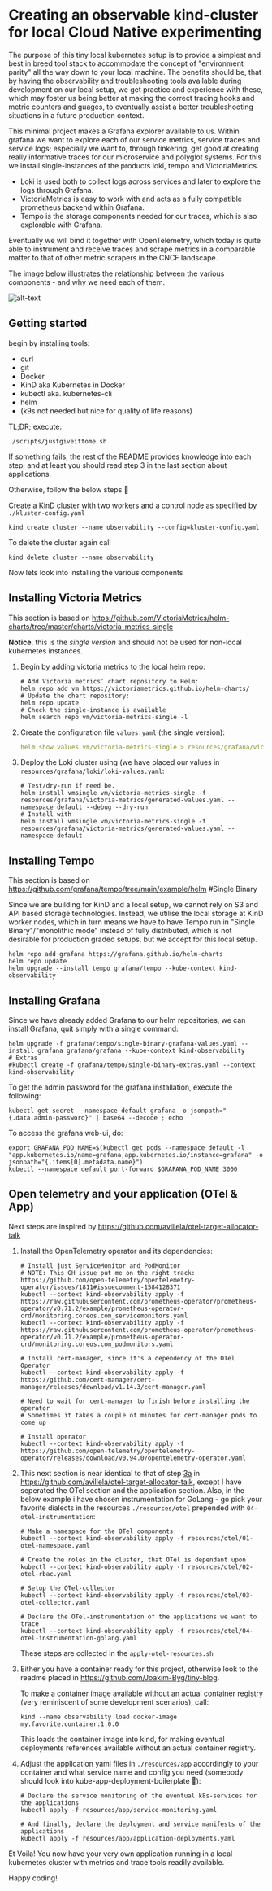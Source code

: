 # Creating an observable kind-cluster for local Cloud Native experimenting
The purpose of this tiny local kubernetes setup is to provide a simplest and best in breed tool stack to accommodate
the concept of "environment parity" all the way down to your local machine. The benefits should be, that by having the 
observability and troubleshooting tools available during development on our local setup, we get practice and experience 
with these, which may foster us being better at making the correct tracing hooks and metric counters and guages, to 
eventually assist a better troubleshooting situations in a future production context.

This minimal project makes a Grafana explorer available to us. Within grafana we want to explore each of our service 
metrics, service traces and service logs; especially we want to, through tinkering, get good at creating really 
informative traces for our microservice and polyglot systems.
For this we install single-instances of the products loki, tempo and VictoriaMetrics.
- Loki is used both to collect logs across services and later to explore the logs through Grafana. 
- VictoriaMetrics is easy to work with and acts as a fully compatible prometheus backend within Grafana.
- Tempo is the storage components needed for our traces, which is also explorable with Grafana.

Eventually we will bind it together with OpenTelemetry, which today is quite able to instrument and receive traces and 
scrape metrics in a comparable matter to that of other metric scrapers in the CNCF landscape.

The image below illustrates the relationship between the various components - and why we need each of them.

![alt-text](./tiny-kube.png)

## Getting started

begin by installing tools:
* curl
* git
* Docker
* KinD aka Kubernetes in Docker
* kubectl aka. kubernetes-cli
* helm
* (k9s not needed but nice for quality of life reasons)

TL;DR; execute:
```shell
./scripts/justgiveittome.sh
```
If something fails, the rest of the README provides knowledge into each step; and at least you should read step 3 in the
last section about applications.

Otherwise, follow the below steps 🙂

Create a KinD cluster with two workers and a control node as specified by `./kluster-config.yaml`
```shell
kind create cluster --name observability --config=kluster-config.yaml
```
To delete the cluster again call
```shell
kind delete cluster --name observability
```

Now lets look into installing the various components

## Installing Victoria Metrics
This section is based on https://github.com/VictoriaMetrics/helm-charts/tree/master/charts/victoria-metrics-single

__**Notice**__, this is the _single version_ and should not be used for non-local kubernetes instances.
1. Begin by adding victoria metrics to the local helm repo:
   ```shell
   # Add Victoria metrics’ chart repository to Helm:
   helm repo add vm https://victoriametrics.github.io/helm-charts/
   # Update the chart repository:
   helm repo update
   # Check the single-instance is available
   helm search repo vm/victoria-metrics-single -l
   ```
2. Create the configuration file `values.yaml` (the single version):
   ```yaml
   helm show values vm/victoria-metrics-single > resources/grafana/victoria-metrics/generated-values.yaml
   ```
3. Deploy the Loki cluster using (we have placed our values in `resources/grafana/loki/loki-values.yaml`:
   ```shell
   # Test/dry-run if need be.
   helm install vmsingle vm/victoria-metrics-single -f resources/grafana/victoria-metrics/generated-values.yaml --namespace default --debug --dry-run
   # Install with
   helm install vmsingle vm/victoria-metrics-single -f resources/grafana/victoria-metrics/generated-values.yaml --namespace default
   ```

## Installing Tempo

This section is based on https://github.com/grafana/tempo/tree/main/example/helm #Single Binary

Since we are building for KinD and a local setup, we cannot rely on S3 and API based storage technologies. Instead, we
utilise the local storage at KinD worker nodes, which in turn means we have to have Tempo run in
"Single Binary"/"monolithic mode" instead of fully distributed, which is not desirable for production graded setups,
but we accept for this local setup.

```shell
helm repo add grafana https://grafana.github.io/helm-charts
helm repo update
helm upgrade --install tempo grafana/tempo --kube-context kind-observability
```
## Installing Grafana

Since we have already added Grafana to our helm repositories, we can install Grafana, quit simply with a single command:
```shell
helm upgrade -f grafana/tempo/single-binary-grafana-values.yaml --install grafana grafana/grafana --kube-context kind-observability
# Extras
#kubectl create -f grafana/tempo/single-binary-extras.yaml --context kind-observability
```
To get the admin password for the grafana installation, execute the following:
```shell
kubectl get secret --namespace default grafana -o jsonpath="{.data.admin-password}" | base64 --decode ; echo
```
To access the grafana web-ui, do:

```shell
export GRAFANA_POD_NAME=$(kubectl get pods --namespace default -l "app.kubernetes.io/name=grafana,app.kubernetes.io/instance=grafana" -o jsonpath="{.items[0].metadata.name}")
kubectl --namespace default port-forward $GRAFANA_POD_NAME 3000
```

## Open telemetry and your application (OTel & App)

Next steps are inspired by https://github.com/avillela/otel-target-allocator-talk

1. Install the OpenTelemetry operator and its dependencies: 
   ```shell
   # Install just ServiceMonitor and PodMonitor
   # NOTE: This GH issue put me on the right track: https://github.com/open-telemetry/opentelemetry-operator/issues/1811#issuecomment-1584128371
   kubectl --context kind-observability apply -f https://raw.githubusercontent.com/prometheus-operator/prometheus-operator/v0.71.2/example/prometheus-operator-crd/monitoring.coreos.com_servicemonitors.yaml
   kubectl --context kind-observability apply -f https://raw.githubusercontent.com/prometheus-operator/prometheus-operator/v0.71.2/example/prometheus-operator-crd/monitoring.coreos.com_podmonitors.yaml
   
   # Install cert-manager, since it's a dependency of the OTel Operator
   kubectl --context kind-observability apply -f https://github.com/cert-manager/cert-manager/releases/download/v1.14.3/cert-manager.yaml
   
   # Need to wait for cert-manager to finish before installing the operator
   # Sometimes it takes a couple of minutes for cert-manager pods to come up
   
   # Install operator
   kubectl --context kind-observability apply -f https://github.com/open-telemetry/opentelemetry-operator/releases/download/v0.94.0/opentelemetry-operator.yaml
   ```
   
2. This next section is near identical to that of step
   [3a](https://github.com/avillela/otel-target-allocator-talk/blob/main/README.md#3a---kubernetes-deployment-collector-stdout-only) 
   in https://github.com/avillela/otel-target-allocator-talk, except I have seperated the OTel section and the 
   application section. Also, in the below example i have chosen instrumentation for GoLang - go pick your favorite 
   dialects in the resources `./resources/otel` prepended with  `04-otel-instrumentation`:
   ```shell
   # Make a namespace for the OTel components
   kubectl --context kind-observability apply -f resources/otel/01-otel-namespace.yaml
   
   # Create the roles in the cluster, that OTel is dependant upon
   kubectl --context kind-observability apply -f resources/otel/02-otel-rbac.yaml
   
   # Setup the OTel-collector
   kubectl --context kind-observability apply -f resources/otel/03-otel-collector.yaml
   
   # Declare the OTel-instrumentation of the applications we want to trace
   kubectl --context kind-observability apply -f resources/otel/04-otel-instrumentation-golang.yaml
   ```
   These steps are collected in the `apply-otel-resources.sh`
3. Either you have a container ready for this project, otherwise look to the readme placed in 
   https://github.com/Joakim-Byg/tiny-blog.

   To make a container image available without an actual container registry (very reminiscent of some development 
   scenarios), call:
   ```shell
   kind --name observability load docker-image my.favorite.container:1.0.0
   ```
   This loads the container image into kind, for making eventual deployments references available without an actual
   container registry.
4. Adjust the application yaml files in `./resources/app` accordingly to your container and what service name and config
   you need (somebody should look into kube-app-deployment-boilerplate 🤔):
   ```shell
   # Declare the service monitoring of the eventual k8s-services for the applications
   kubectl apply -f resources/app/service-monitoring.yaml

   # And finally, declare the deployment and service manifests of the applications
   kubectl apply -f resources/app/application-deployments.yaml
   ```

Et Voila! You now have your very own application running in a local kubernetes cluster with metrics and trace tools 
readily available.

Happy coding!

